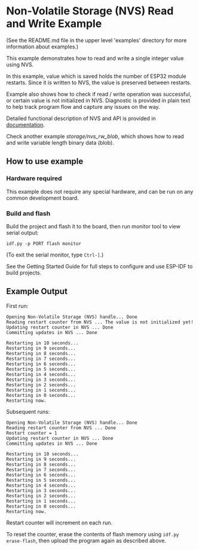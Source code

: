 # Non-Volatile Storage (NVS) Read and Write Example

(See the README.md file in the upper level 'examples' directory for more information about examples.)

This example demonstrates how to read and write a single integer value using NVS.

In this example, value which is saved holds the number of ESP32 module restarts. Since it is written to NVS, the value is preserved between restarts.

Example also shows how to check if read / write operation was successful, or certain value is not initialized in NVS. Diagnostic is provided in plain text to help track program flow and capture any issues on the way.

Detailed functional description of NVS and API is provided in [documentation](https://docs.espressif.com/projects/esp-idf/en/latest/api-reference/storage/nvs_flash.html).

Check another example *storage/nvs_rw_blob*, which shows how to read and write variable length binary data (blob).

## How to use example

### Hardware required

This example does not require any special hardware, and can be run on any common development board.

### Build and flash

Build the project and flash it to the board, then run monitor tool to view serial output:

```
idf.py -p PORT flash monitor
```

(To exit the serial monitor, type ``Ctrl-]``.)

See the Getting Started Guide for full steps to configure and use ESP-IDF to build projects.

## Example Output

First run:
```
Opening Non-Volatile Storage (NVS) handle... Done
Reading restart counter from NVS ... The value is not initialized yet!
Updating restart counter in NVS ... Done
Committing updates in NVS ... Done

Restarting in 10 seconds...
Restarting in 9 seconds...
Restarting in 8 seconds...
Restarting in 7 seconds...
Restarting in 6 seconds...
Restarting in 5 seconds...
Restarting in 4 seconds...
Restarting in 3 seconds...
Restarting in 2 seconds...
Restarting in 1 seconds...
Restarting in 0 seconds...
Restarting now.
```

Subsequent runs:

```
Opening Non-Volatile Storage (NVS) handle... Done
Reading restart counter from NVS ... Done
Restart counter = 1
Updating restart counter in NVS ... Done
Committing updates in NVS ... Done

Restarting in 10 seconds...
Restarting in 9 seconds...
Restarting in 8 seconds...
Restarting in 7 seconds...
Restarting in 6 seconds...
Restarting in 5 seconds...
Restarting in 4 seconds...
Restarting in 3 seconds...
Restarting in 2 seconds...
Restarting in 1 seconds...
Restarting in 0 seconds...
Restarting now.
```

Restart counter will increment on each run.

To reset the counter, erase the contents of flash memory using `idf.py erase-flash`, then upload the program again as described above.
